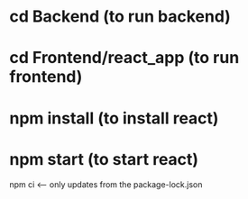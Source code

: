 # cd Backend (to run backend)
# cd Frontend/react_app (to run frontend)
# npm install (to install react)
# npm start (to start react)

npm ci <-- only updates from the package-lock.json
